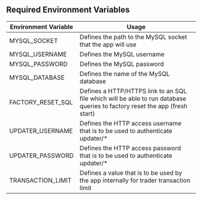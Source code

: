 ## Required Environment Variables

| Environment Variable | Usage |
| --- | --- |
| MYSQL_SOCKET | Defines the path to the MySQL socket that the app will use |
| MYSQL_USERNAME | Defines the MySQL username |
| MYSQL_PASSWORD | Defines the MySQL password |
| MYSQL_DATABASE | Defines the name of the MySQL database |
| FACTORY_RESET_SQL | Defines a HTTP/HTTPS link to an SQL file which will be able to run database queries to factory reset the app (fresh start) |
| UPDATER_USERNAME | Defines the HTTP access username that is to be used to authenticate updater/* |
| UPDATER_PASSWORD | Defines the HTTP access password that is to be used to authenticate updater/* |
| TRANSACTION_LIMIT | Defines a value that is to be used by the app internally for trader transaction limit |